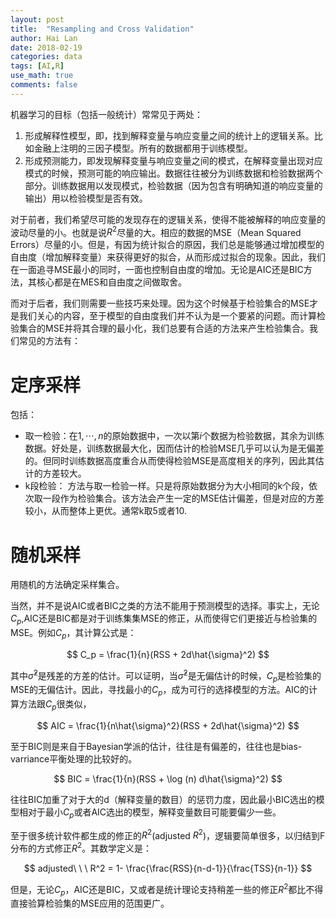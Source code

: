 ```yaml
---
layout: post
title:  "Resampling and Cross Validation"
author: Hai Lan
date: 2018-02-19
categories: data
tags: [AI,R]
use_math: true
comments: false
---
```


机器学习的目标（包括一般统计）常常见于两处：

1. 形成解释性模型，即，找到解释变量与响应变量之间的统计上的逻辑关系。比如金融上注明的三因子模型。所有的数据都用于训练模型。
2. 形成预测能力，即发现解释变量与响应变量之间的模式，在解释变量出现对应模式的时候，预测可能的响应输出。数据往往被分为训练数据和检验数据两个部分。训练数据用以发现模式，检验数据（因为包含有明确知道的响应变量的输出）用以检验模型是否有效。

对于前者，我们希望尽可能的发现存在的逻辑关系，使得不能被解释的响应变量的波动尽量的小。也就是说$R^2$尽量的大。相应的数据的MSE（Mean Squared Errors）尽量的小。但是，有因为统计拟合的原因，我们总是能够通过增加模型的自由度（增加解释变量）来获得更好的拟合，从而形成过拟合的现象。因此，我们在一面追寻MSE最小的同时，一面也控制自由度的增加。无论是AIC还是BIC方法，其核心都是在MES和自由度之间做取舍。

而对于后者，我们则需要一些技巧来处理。因为这个时候基于检验集合的MSE才是我们关心的内容，至于模型的自由度我们并不认为是一个要紧的问题。而计算检验集合的MSE并将其合理的最小化，我们总要有合适的方法来产生检验集合。我们常见的方法有：

# 定序采样

包括：

* 取一检验：在$1,\cdots,n$的原始数据中，一次以第$i$个数据为检验数据，其余为训练数据。好处是，训练数据最大化，因而估计的检验MSE几乎可以认为是无偏差的。但同时训练数据高度重合从而使得检验MSE是高度相关的序列，因此其估计的方差较大。
* k段检验： 方法与取一检验一样。只是将原始数据分为大小相同的k个段，依次取一段作为检验集合。该方法会产生一定的MSE估计偏差，但是对应的方差较小，从而整体上更优。通常k取5或者10.

# 随机采样

用随机的方法确定采样集合。

当然，并不是说AIC或者BIC之类的方法不能用于预测模型的选择。事实上，无论$C_p$,AIC还是BIC都是对于训练集集MSE的修正，从而使得它们更接近与检验集的MSE。例如$C_p$，其计算公式是：

$$
C_p = \frac{1}{n}(RSS + 2d\hat{\sigma}^2)
$$

其中$\hat{\sigma}^2$是残差的方差的估计。可以证明，当$\hat{\sigma}^2$是无偏估计的时候，$C_p$是检验集的MSE的无偏估计。因此，寻找最小的$C_p$，成为可行的选择模型的方法。AIC的计算方法跟$C_p$很类似，

$$
AIC = \frac{1}{n\hat{\sigma}^2}(RSS + 2d\hat{\sigma}^2)
$$

至于BIC则是来自于Bayesian学派的估计，往往是有偏差的，往往也是bias-varriance平衡处理的比较好的。

$$
BIC = \frac{1}{n}(RSS + \log (n) d\hat{\sigma}^2)
$$

往往BIC加重了对于大的d（解释变量的数目）的惩罚力度，因此最小BIC选出的模型相对于最小$C_p$或者AIC选出的模型，解释变量数目可能要偏少一些。

至于很多统计软件都生成的修正的$R^2$(adjusted $R^2$)，逻辑要简单很多，以归结到F分布的方式修正$R^2$。其数学定义是：

$$
adjusted\ \ \ R^2 = 1- \frac{\frac{RSS}{n-d-1}}{\frac{TSS}{n-1}}
$$

但是，无论$C_p$，AIC还是BIC，又或者是统计理论支持稍差一些的修正$R^2$都比不得直接验算检验集的MSE应用的范围更广。

